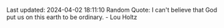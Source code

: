 Last updated: 2024-04-02 18:11:10
Random Quote: I can't believe that God put us on this earth to be ordinary. - Lou Holtz